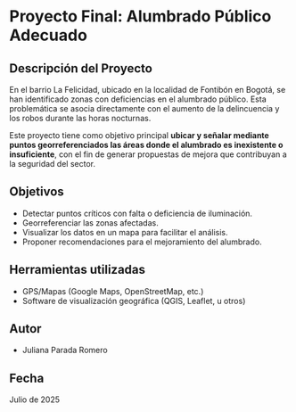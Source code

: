 # Proyecto Final: Alumbrado Público Adecuado

## Descripción del Proyecto

En el barrio La Felicidad, ubicado en la localidad de Fontibón en Bogotá, se han identificado zonas con deficiencias en el alumbrado público. Esta problemática se asocia directamente con el aumento de la delincuencia y los robos durante las horas nocturnas.

Este proyecto tiene como objetivo principal **ubicar y señalar mediante puntos georreferenciados las áreas donde el alumbrado es inexistente o insuficiente**, con el fin de generar propuestas de mejora que contribuyan a la seguridad del sector.

## Objetivos

- Detectar puntos críticos con falta o deficiencia de iluminación.
- Georreferenciar las zonas afectadas.
- Visualizar los datos en un mapa para facilitar el análisis.
- Proponer recomendaciones para el mejoramiento del alumbrado.

## Herramientas utilizadas

- GPS/Mapas (Google Maps, OpenStreetMap, etc.)
- Software de visualización geográfica (QGIS, Leaflet, u otros)

## Autor

- Juliana Parada Romero

## Fecha

Julio de 2025
